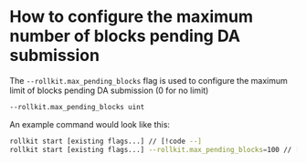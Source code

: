 # How to configure the maximum number of blocks pending DA submission

The `--rollkit.max_pending_blocks` flag is used to configure the maximum limit of blocks pending DA submission (0 for no limit)

```bash
--rollkit.max_pending_blocks uint
```

An example command would look like this:

```bash
rollkit start [existing flags...] // [!code --]
rollkit start [existing flags...] --rollkit.max_pending_blocks=100 // [!code ++]
```

